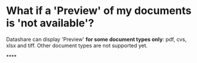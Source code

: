 # What if a 'Preview' of my documents is 'not available'?

Datashare can display 'Preview' **for some document types only**: pdf, cvs, xlsx and tiff. Other document types are not supported yet.



\*\*\*\*

